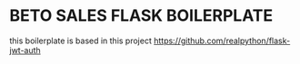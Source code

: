 # BETO SALES FLASK BOILERPLATE

this boilerplate is based in this project https://github.com/realpython/flask-jwt-auth

